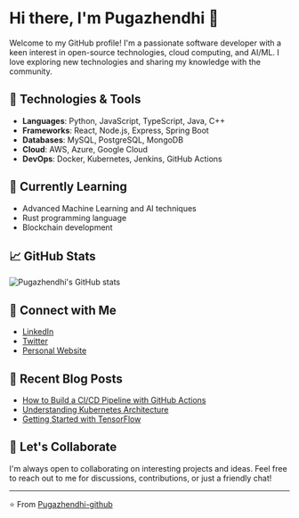 # Hi there, I'm Pugazhendhi 👋

Welcome to my GitHub profile! I'm a passionate software developer with a keen interest in open-source technologies, cloud computing, and AI/ML. I love exploring new technologies and sharing my knowledge with the community.

## 🔧 Technologies & Tools

- **Languages**: Python, JavaScript, TypeScript, Java, C++
- **Frameworks**: React, Node.js, Express, Spring Boot
- **Databases**: MySQL, PostgreSQL, MongoDB
- **Cloud**: AWS, Azure, Google Cloud
- **DevOps**: Docker, Kubernetes, Jenkins, GitHub Actions

## 🌱 Currently Learning

- Advanced Machine Learning and AI techniques
- Rust programming language
- Blockchain development

## 📈 GitHub Stats

![Pugazhendhi's GitHub stats](https://github-readme-stats.vercel.app/api?username=Pugazhendhi-github&show_icons=true&theme=radical)

## 🔗 Connect with Me

- [LinkedIn](https://www.linkedin.com/in/pugazhendhi/)
- [Twitter](https://twitter.com/pugazhendhi)
- [Personal Website](https://www.pugazhendhi.visha.in)

## 📝 Recent Blog Posts

<!-- BLOG-POST-LIST:START -->
- [How to Build a CI/CD Pipeline with GitHub Actions](https://www.pugazhendhi.com/blog/github-actions-ci-cd)
- [Understanding Kubernetes Architecture](https://www.pugazhendhi.com/blog/kubernetes-architecture)
- [Getting Started with TensorFlow](https://www.pugazhendhi.com/blog/tensorflow-basics)
<!-- BLOG-POST-LIST:END -->

## 💬 Let's Collaborate

I'm always open to collaborating on interesting projects and ideas. Feel free to reach out to me for discussions, contributions, or just a friendly chat!

---

⭐️ From [Pugazhendhi-github](https://github.com/Pugazhendhi-github)
